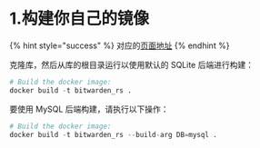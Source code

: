 # 1.构建你自己的镜像

{% hint style="success" %}
对应的[页面地址](https://github.com/dani-garcia/bitwarden_rs/wiki/Building-your-own-docker-image)
{% endhint %}

克隆库，然后从库的根目录运行以使用默认的 SQLite 后端进行构建：

```python
# Build the docker image:
docker build -t bitwarden_rs .
```

要使用 MySQL 后端构建，请执行以下操作：

```python
# Build the docker image:
docker build -t bitwarden_rs --build-arg DB=mysql .
```

